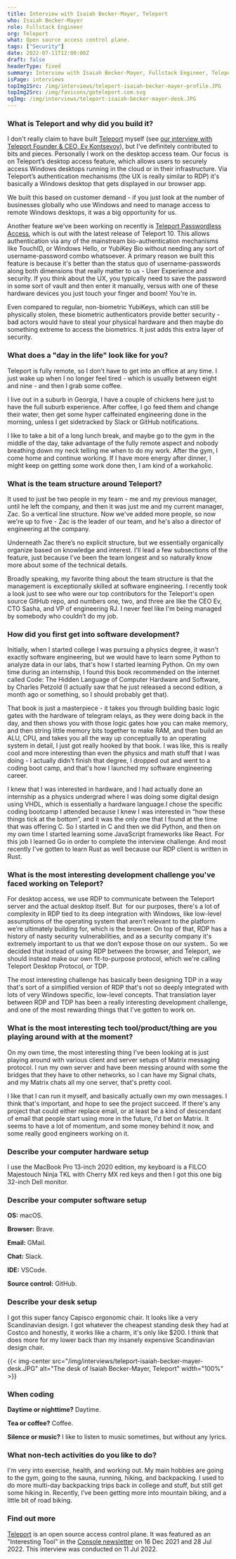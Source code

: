 ```yaml
---
title: Interview with Isaiah Becker-Mayer, Teleport
who: Isaiah Becker-Mayer
role: Fullstack Engineer
org: Teleport
what: Open source access control plane.
tags: ["Security"]
date: 2022-07-11T12:00:00Z
draft: false
headerType: fixed
summary: Interview with Isaiah Becker-Mayer, Fullstack Engineer, Teleport.
isPage: interviews
topImg1Src: /img/interviews/teleport-isaiah-becker-mayer-profile.JPG
topImg2Src: /img/favicons/goteleport.com.svg
ogImg: /img/interviews/teleport-isaiah-becker-mayer-desk.JPG
---
```


### What is Teleport and why did you build it?

I don't really claim to have built [Teleport](https://goteleport.com/) myself
(see [our interview with Teleport Founder & CEO, Ev
Kontsevoy](https://console.dev/interviews/teleport-ev-kontsevoy/)), but I've
definitely contributed to bits and pieces. Personally I work on the desktop
access team. Our focus  is on Teleport’s desktop access feature, which allows
users to securely access Windows desktops running in the cloud or in their
infrastructure. Via Teleport’s authentication mechanisms (the UX is really
similar to RDP) it's basically a Windows desktop that gets displayed in our
browser app.

We built this based on customer demand - if you just look at the number of
businesses globally who use Windows and need to manage access to remote Windows
desktops, it was a big opportunity for us.

Another feature we've been working on recently is [Teleport Passwordless
Access](https://goteleport.com/docs/access-controls/guides/passwordless/), which
is out with the latest release of Teleport 10. This allows authentication via
any of the mainstream bio-authentication mechanisms like TouchID, or Windows
Hello, or YubiKey Bio without needing any sort of username-password combo
whatsoever. A primary reason we built this feature is because it's better than
the status quo of username-passwords along both dimensions that really matter to
us - User Experience and security. If you think about the UX, you typically need
to save the password in some sort of vault and then enter it manually, versus
with one of these hardware devices you just touch your finger and boom! You're
in.

Even compared to regular, non-biometric YubiKeys, which can still be physically
stolen, these biometric authenticators provide better security - bad actors
would have to steal your physical hardware and then maybe do something extreme
to access the biometrics. It just adds this extra layer of security.

### What does a "day in the life" look like for you?

Teleport is fully remote, so I don't have to get into an office at any time. I
just wake up when I no longer feel tired - which is usually between eight and
nine - and then I grab some coffee. 

I live out in a suburb in Georgia, I have a couple of chickens here just to have
the full suburb experience. After coffee, I go feed them and change their water,
then get some hyper caffeinated engineering done in the morning, unless I get
sidetracked by Slack or GitHub notifications. 

I like to take a bit of a long lunch break, and maybe go to the gym in the
middle of the day, take advantage of the fully remote aspect and nobody
breathing down my neck telling me when to do my work. After the gym, I come home
and continue working. If I have more energy after dinner, I might keep on
getting some work done then, I am kind of a workaholic.

### What is the team structure around Teleport?

It used to just be two people in my team - me and my previous manager, until he
left the company, and then it was just me and my current manager, Zac. So a
vertical line structure. Now we've added more people, so now we're up to five -
Zac is the leader of our team, and he's also a director of engineering at the
company. 

Underneath Zac there’s no explicit structure, but we essentially organically
organize based on knowledge and interest. I'll lead a few subsections of the
feature, just because I’ve been the team longest and so naturally know more
about some of the technical details. 

Broadly speaking, my favorite thing about the team structure is that the
management is exceptionally skilled at software engineering. I recently took a
look just to see who were our top contributors for the Teleport's open source
GitHub repo, and numbers one, two, and three are like the CEO Ev, CTO Sasha, and
VP of engineering RJ. I never feel like I'm being managed by somebody who
couldn’t do my job.

### How did you first get into software development?

Initially, when I started college I was pursuing a physics degree, it wasn't
exactly software engineering, but we would have to learn some Python to analyze
data in our labs, that's how I started learning Python. On my own time during an
internship, I found this book recommended on the internet called Code: The
Hidden Language of Computer Hardware and Software, by Charles Petzold (I
actually saw that he just released a second edition, a month ago or something,
so I should probably get that).

That book is just a masterpiece - it takes you through building basic logic
gates with the hardware of telegram relays, as they were doing back in the day,
and then shows you with those logic gates how you can make memory, and then
string little memory bits together to make RAM, and then build an ALU, CPU, and
takes you all the way up conceptually to an operating system in detail, I just
got really hooked by that book. I was like, this is really cool and more
interesting than even the physics and math stuff that I was doing - I actually
didn't finish that degree, I dropped out and went to a coding boot camp, and
that's how I launched my software engineering career.

I knew that I was interested in hardware, and I had actually done an internship
as a physics undergrad where I was doing some digital design using VHDL, which
is essentially a hardware language.I chose the specific coding bootcamp I
attended because I knew I was interested in “how these things tick at the
bottom”, and it was the only one that I found at the time that was offering C.
So I started in C and then we did Python, and then on my own time I started
learning some JavaScript frameworks like React. For this job I learned Go in
order to complete the interview challenge. And most recently I've gotten to
learn Rust as well because our RDP client is written in Rust. 

### What is the most interesting development challenge you've faced working on Teleport?

For desktop access, we use RDP to communicate between the Teleport server and
the actual desktop itself. But  for our purposes, there's a lot of complexity in
RDP tied to its deep integration with Windows, like low-level assumptions of the
operating system that aren’t relevant to the platform we’re ultimately building
for, which is the browser. On top of that, RDP has a history of nasty security
vulnerabilities, and as a security company it's extremely important to us that
we don’t expose those on our system.. So we decided that instead of using RDP
between the browser, and Teleport, we should instead make our own fit-to-purpose
protocol, which we're calling Teleport Desktop Protocol, or TDP.

The most interesting challenge has basically been designing TDP in a way that's
sort of a simplified version of RDP that's not so deeply integrated with lots of
very Windows specific, low-level concepts. That translation layer between RDP
and TDP has been a really interesting development challenge, and one of the most
rewarding things that I've gotten to work on.

### What is the most interesting tech tool/product/thing are you playing around with at the moment?

On my own time, the most interesting thing I've been looking at is just playing
around with various client and server setups of Matrix messaging protocol. I run
my own server and have been messing around with some the bridges that they have
to other networks, so I can have my Signal chats, and my Matrix chats all my one
server, that's pretty cool. 

I like that I can run it myself, and basically actually own my own messages. I
think that's important, and hope to see the project succeed. If there's any
project that could either replace email, or at least be a kind of descendant of
email that people start using more in the future, I'd bet on Matrix. It seems to
have a lot of momentum, and some money behind it now, and some really good
engineers working on it. 

### Describe your computer hardware setup

I use the MacBook Pro 13-inch 2020 edition, my keyboard is a FILCO Majestouch
Ninja TKL with Cherry MX red keys and then I got this one big 32-inch Dell
monitor.

### Describe your computer software setup

**OS:** macOS.

**Browser:** Brave.

**Email:** GMail.  

**Chat:** Slack.  

**IDE:** VSCode.

**Source control:** GitHub.

### Describe your desk setup

I got this super fancy Capisco ergonomic chair. It looks like a very
Scandinavian design. I got whatever the cheapest standing desk they had at
Costco and honestly, it works like a charm, it's only like $200. I think that
does more for my lower back than my insanely expensive Scandinavian design
chair.

{{< img-center src="/img/interviews/teleport-isaiah-becker-mayer-desk.JPG" alt="The desk of Isaiah Becker-Mayer, Teleport" width="100%" >}}

### When coding

**Daytime or nighttime?** Daytime.

**Tea or coffee?** Coffee.

**Silence or music?** I like to listen to music sometimes, but without any
lyrics.

### What non-tech activities do you like to do?

I'm very into exercise, health, and working out. My main hobbies are going to
the gym, going to the sauna, running, hiking, and backpacking. I used to do more
multi-day backpacking trips back in college and stuff, but still get some hiking
in. Recently, I’ve been getting more into mountain biking, and a little bit of
road biking.

### Find out more

[Teleport](https://goteleport.com/) is an open source access control plane. It
was featured as an "Interesting Tool" in the [Console
newsletter](https://console.dev) on 16 Dec 2021 and 28 Jul 2022. This interview
was conducted on 11 Jul 2022.
